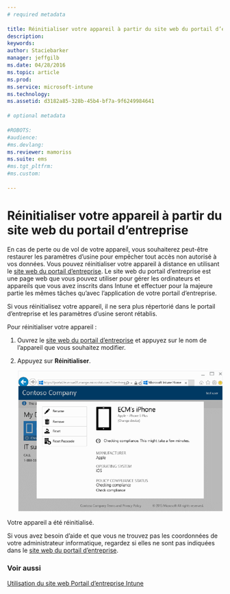 ```yaml
---
# required metadata

title: Réinitialiser votre appareil à partir du site web du portail d’entreprise | Microsoft Intune
description:
keywords:
author: Staciebarker
manager: jeffgilb
ms.date: 04/28/2016
ms.topic: article
ms.prod:
ms.service: microsoft-intune
ms.technology:
ms.assetid: d3182a85-328b-45b4-bf7a-9f6249984641

# optional metadata

#ROBOTS:
#audience:
#ms.devlang:
ms.reviewer: mamoriss
ms.suite: ems
#ms.tgt_pltfrm:
#ms.custom:

---
```



# Réinitialiser votre appareil à partir du site web du portail d’entreprise

En cas de perte ou de vol de votre appareil, vous souhaiterez peut-être restaurer les paramètres d’usine pour empêcher tout accès non autorisé à vos données. Vous pouvez réinitialiser votre appareil à distance en utilisant le [site web du portail d’entreprise](http://portal.manage.microsoft.com). Le site web du portail d’entreprise est une page web que vous pouvez utiliser pour gérer les ordinateurs et appareils que vous avez inscrits dans Intune et effectuer pour la majeure partie les mêmes tâches qu’avec l’application de votre portail d’entreprise.

Si vous réinitialisez votre appareil, il ne sera plus répertorié dans le portail d’entreprise et les paramètres d’usine seront rétablis. 

Pour réinitialiser votre appareil :

1.  Ouvrez le [site web du portail d’entreprise](http://portal.manage.microsoft.com) et appuyez sur le nom de l’appareil que vous souhaitez modifier.

2.  Appuyez sur **Réinitialiser**.

    ![réinitialiser-appareil](./media//iwp-1-tap-reset-passcode.png)

Votre appareil a été réinitialisé.

Si vous avez besoin d’aide et que vous ne trouvez pas les coordonnées de votre administrateur informatique, regardez si elles ne sont pas indiquées dans le [site web du portail d’entreprise](http://portal.manage.microsoft.com).

### Voir aussi
[Utilisation du site web Portail d’entreprise Intune](using-the-intune-company-portal-website.md)


<!--HONumber=Jun16_HO1-->


